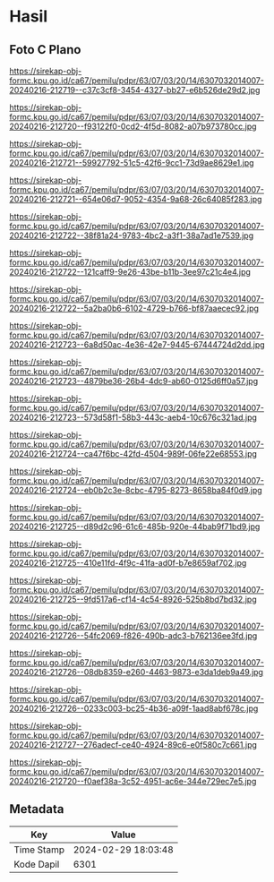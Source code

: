 # Hasil

## Foto C Plano

https://sirekap-obj-formc.kpu.go.id/ca67/pemilu/pdpr/63/07/03/20/14/6307032014007-20240216-212719--c37c3cf8-3454-4327-bb27-e6b526de29d2.jpg

https://sirekap-obj-formc.kpu.go.id/ca67/pemilu/pdpr/63/07/03/20/14/6307032014007-20240216-212720--f93122f0-0cd2-4f5d-8082-a07b973780cc.jpg

https://sirekap-obj-formc.kpu.go.id/ca67/pemilu/pdpr/63/07/03/20/14/6307032014007-20240216-212721--59927792-51c5-42f6-9cc1-73d9ae8629e1.jpg

https://sirekap-obj-formc.kpu.go.id/ca67/pemilu/pdpr/63/07/03/20/14/6307032014007-20240216-212721--654e06d7-9052-4354-9a68-26c64085f283.jpg

https://sirekap-obj-formc.kpu.go.id/ca67/pemilu/pdpr/63/07/03/20/14/6307032014007-20240216-212722--38f81a24-9783-4bc2-a3f1-38a7ad1e7539.jpg

https://sirekap-obj-formc.kpu.go.id/ca67/pemilu/pdpr/63/07/03/20/14/6307032014007-20240216-212722--121caff9-9e26-43be-b11b-3ee97c21c4e4.jpg

https://sirekap-obj-formc.kpu.go.id/ca67/pemilu/pdpr/63/07/03/20/14/6307032014007-20240216-212722--5a2ba0b6-6102-4729-b766-bf87aaecec92.jpg

https://sirekap-obj-formc.kpu.go.id/ca67/pemilu/pdpr/63/07/03/20/14/6307032014007-20240216-212723--6a8d50ac-4e36-42e7-9445-67444724d2dd.jpg

https://sirekap-obj-formc.kpu.go.id/ca67/pemilu/pdpr/63/07/03/20/14/6307032014007-20240216-212723--4879be36-26b4-4dc9-ab60-0125d6ff0a57.jpg

https://sirekap-obj-formc.kpu.go.id/ca67/pemilu/pdpr/63/07/03/20/14/6307032014007-20240216-212723--573d58f1-58b3-443c-aeb4-10c676c321ad.jpg

https://sirekap-obj-formc.kpu.go.id/ca67/pemilu/pdpr/63/07/03/20/14/6307032014007-20240216-212724--ca47f6bc-42fd-4504-989f-06fe22e68553.jpg

https://sirekap-obj-formc.kpu.go.id/ca67/pemilu/pdpr/63/07/03/20/14/6307032014007-20240216-212724--eb0b2c3e-8cbc-4795-8273-8658ba84f0d9.jpg

https://sirekap-obj-formc.kpu.go.id/ca67/pemilu/pdpr/63/07/03/20/14/6307032014007-20240216-212725--d89d2c96-61c6-485b-920e-44bab9f71bd9.jpg

https://sirekap-obj-formc.kpu.go.id/ca67/pemilu/pdpr/63/07/03/20/14/6307032014007-20240216-212725--410e11fd-4f9c-41fa-ad0f-b7e8659af702.jpg

https://sirekap-obj-formc.kpu.go.id/ca67/pemilu/pdpr/63/07/03/20/14/6307032014007-20240216-212725--9fd517a6-cf14-4c54-8926-525b8bd7bd32.jpg

https://sirekap-obj-formc.kpu.go.id/ca67/pemilu/pdpr/63/07/03/20/14/6307032014007-20240216-212726--54fc2069-f826-490b-adc3-b762136ee3fd.jpg

https://sirekap-obj-formc.kpu.go.id/ca67/pemilu/pdpr/63/07/03/20/14/6307032014007-20240216-212726--08db8359-e260-4463-9873-e3da1deb9a49.jpg

https://sirekap-obj-formc.kpu.go.id/ca67/pemilu/pdpr/63/07/03/20/14/6307032014007-20240216-212726--0233c003-bc25-4b36-a09f-1aad8abf678c.jpg

https://sirekap-obj-formc.kpu.go.id/ca67/pemilu/pdpr/63/07/03/20/14/6307032014007-20240216-212727--276adecf-ce40-4924-89c6-e0f580c7c661.jpg

https://sirekap-obj-formc.kpu.go.id/ca67/pemilu/pdpr/63/07/03/20/14/6307032014007-20240216-212720--f0aef38a-3c52-4951-ac6e-344e729ec7e5.jpg


## Metadata

| Key        | Value               |
| ---------- | ------------------- |
| Time Stamp | 2024-02-29 18:03:48 |
| Kode Dapil | 6301                |



